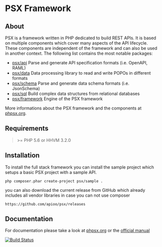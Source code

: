 PSX Framework
===

## About

PSX is a framework written in PHP dedicated to build REST APIs. It is based on 
multiple components which cover many aspects of the API lifecycle. These 
components are independent of the framework and can also be used in another 
context. The following list contains the most notable packages:

- [psx/api](https://github.com/apioo/psx-api)
  Parse and generate API specification formats (i.e. OpenAPI, RAML)
- [psx/data](https://github.com/apioo/psx-data)
  Data processing library to read and write POPOs in different formats
- [psx/schema](https://github.com/apioo/psx-schema)
  Parse and generate data schema formats (i.e. JsonSchema)
- [psx/sql](https://github.com/apioo/psx-sql)
  Build complex data structures from relational databases
- [psx/framework](https://github.com/apioo/psx-framework)
  Engine of the PSX framework

More informations about the PSX framework and the components at
[phpsx.org](http://phpsx.org/).

## Requirements

> &gt;= PHP 5.6 or HHVM 3.2.0

## Installation

To install the full stack framework you can install the sample project which
setups a basic PSX project with a sample API.

    php composer.phar create-project psx/sample .

you can also download the current release from GitHub which already includes all
vendor libraries in case you can not use composer

    https://github.com/apioo/psx/releases

## Documentation

For documentation please take a look at [phpsx.org](http://phpsx.org/) or the 
[official manual](http://psx.readthedocs.org/)

[![Build Status](https://travis-ci.org/apioo/psx.png)](https://travis-ci.org/apioo/psx)
